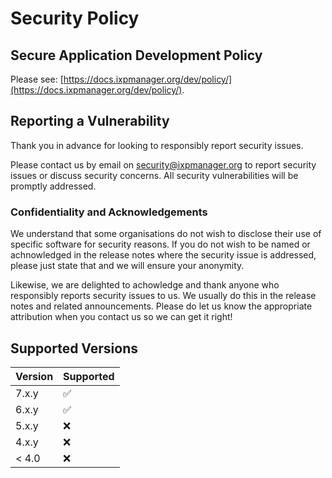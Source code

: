# Security Policy

## Secure Application Development Policy

Please see: [https://docs.ixpmanager.org/dev/policy/](https://docs.ixpmanager.org/dev/policy/).

## Reporting a Vulnerability

Thank you in advance for looking to responsibly report security issues. 

Please contact us by email on [security@ixpmanager.org](mailto:security@ixpmanager.org) to report security issues or discuss security concerns. All security vulnerabilities will be promptly addressed.


### Confidentiality and Acknowledgements

We understand that some organisations do not wish to disclose their use of specific software for security reasons. If you do not wish to be named or achnowledged in the release notes where the security issue is addressed, please just state that and we will ensure your anonymity. 

Likewise, we are delighted to achowledge and thank anyone who responsibly reports security issues to us. We usually do this in the release notes and related announcements. Please do let us know the appropriate attribution when you contact us so we can get it right!


## Supported Versions


| Version | Supported          |
|---------|--------------------|
| 7.x.y   | :white_check_mark: |
| 6.x.y   | :white_check_mark: |
| 5.x.y   | :x:                |
| 4.x.y   | :x:                |
| < 4.0   | :x:                |

